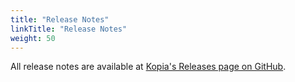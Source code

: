 ```yaml
---
title: "Release Notes"
linkTitle: "Release Notes"
weight: 50
---
```


All release notes are available at [Kopia's Releases page on GitHub](https://github.com/chanhpng/vbe/releases).
